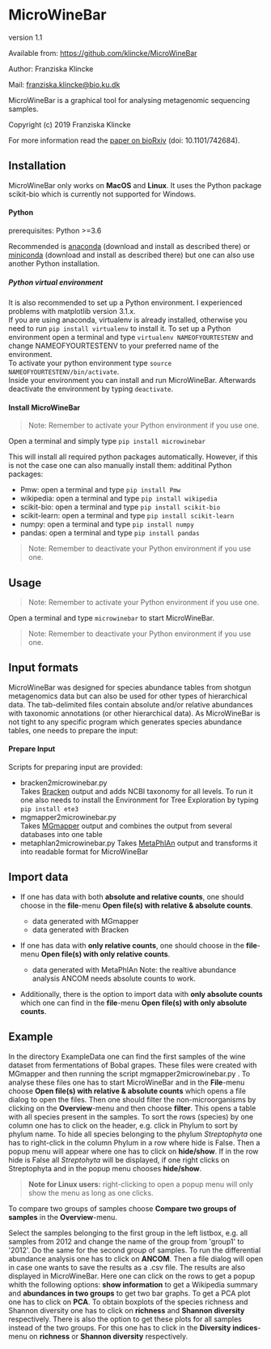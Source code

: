 # MicroWineBar

version 1.1

Available from: https://github.com/klincke/MicroWineBar

Author: Franziska Klincke

Mail: franziska.klincke@bio.ku.dk

MicroWineBar is a graphical tool for analysing metagenomic sequencing samples.

Copyright (c) 2019 Franziska Klincke

For more information read the [paper on bioRxiv](https://www.biorxiv.org/content/10.1101/742684v1) (doi: 10.1101/742684).


## Installation

MicroWineBar only works on **MacOS** and **Linux**. It uses the Python package scikit-bio which is currently not supported for Windows.

#### Python

prerequisites:	Python >=3.6

Recommended is [anaconda](https://www.anaconda.com/distribution/#download-section) (download and install as described there) or [miniconda](https://docs.conda.io/en/latest/miniconda.html) (download and install as described there) but one can also use another Python installation.

##### Python virtual environment
It is also recommended to set up a Python environment. I experienced problems with matplotlib version 3.1.x.   
If you are using anaconda, virtualenv is already installed, otherwise you need to run `pip install virtualenv` to install it. To set up a Python environment open a terminal and type `virtualenv NAMEOFYOURTESTENV` and change NAMEOFYOURTESTENV to your preferred name of the environment.   
To activate your python environment type `source NAMEOFYOURTESTENV/bin/activate`.   
Inside your environment you can install and run MicroWineBar. Afterwards deactivate the environment by typing `deactivate`.

#### Install MicroWineBar
> Note: Remember to activate your Python environment if you use one.

Open a terminal and simply type
	`pip install microwinebar`

This will install all required python packages automatically. However, if this is not the case one can also manually install them:
additinal Python packages:
* Pmw: open a terminal and type `pip install Pmw`
* wikipedia: open a terminal and type `pip install wikipedia`
* scikit-bio: open a terminal and type `pip install scikit-bio`
* scikit-learn: open a terminal and type `pip install scikit-learn`
* numpy: open a terminal and type `pip install numpy`
* pandas: open a terminal and type `pip install pandas`

> Note: Remember to deactivate your Python environment if you use one.

## Usage

> Note: Remember to activate your Python environment if you use one.

Open a terminal and type `microwinebar` to start MicroWineBar.

> Note: Remember to deactivate your Python environment if you use one.

## Input formats

MicroWineBar was designed for species abundance tables from shotgun metagenomics data but can also be used for other types of hierarchical data. The tab-delimited files contain absolute and/or relative abundances with taxonomic annotations (or other hierarchical data). As MicroWineBar is not tight to any specific program which generates species abundance tables, one needs to prepare the input:


#### Prepare Input
Scripts for preparing input are provided:
* bracken2microwinebar.py   
  Takes [Bracken](https://ccb.jhu.edu/software/bracken/index.shtml) output and adds NCBI taxonomy for all levels. To run it one also needs to install the Environment for Tree Exploration by typing `pip install ete3`
* mgmapper2microwinebar.py   
  Takes [MGmapper](https://bitbucket.org/genomicepidemiology/mgmapper/src/master/) output and combines the output from several databases into one table
* metaphlan2microwinebar.py
  Takes [MetaPhlAn](http://huttenhower.sph.harvard.edu/metaphlan) output and transforms it into readable format for MicroWineBar

## Import data
* If one has data with both **absolute and relative counts**, one should choose in the **file**-menu **Open file(s) with relative & absolute counts**.
 	* data generated with MGmapper
 	* data generated with Bracken

* If one has data with **only relative counts**, one should choose in the **file**-menu **Open file(s) with only relative counts**.
 	* data generated with MetaPhlAn 
		Note: the realtive abundance analysis ANCOM needs absolute counts to work.
* Additionally, there is the option to import data with **only absolute counts** which one can find in the **file**-menu **Open file(s) with only absolute counts**.



## Example

In the directory ExampleData one can find the first samples of the wine dataset from fermentations of Bobal grapes. These files were created with MGmapper and then running the script mgmapper2microwinebar.py .
To analyse these files one has to start MicroWineBar and in the **File**-menu choose **Open file(s) with relative & absolute counts** which opens a file dialog to open the files.
Then one should filter the non-microorganisms by clicking on the **Overview**-menu and then choose **filter**. This opens a table with all species present in the samples. To sort the rows (species) by one column one has to click on the header, e.g. click in Phylum to sort by phylum name. To hide all species belonging to the phylum *Streptophyta* one has to right-click in the column Phylum in a row where hide is False. Then a popup menu will appear where one has to click on **hide/show**. If in the row hide is False all *Streptohyta* will be displayed, if one right clicks on Streptophyta and in the popup menu chooses **hide/show**.

> **Note for Linux users:** right-clicking to open a popup menu will only show the menu as long as one clicks.

To compare two groups of samples choose **Compare two groups of samples** in the **Overview**-menu.

Select the samples belonging to the first group in the left listbox, e.g. all samples from 2012 and change the name of the group from 'group1' to '2012'. Do the same for the second group of samples.
To run the differential abundance analysis one has to click on **ANCOM**. Then a file dialog will open in case one wants to save the results as a .csv file. The results are also displayed in MicroWineBar. Here one can click on the rows to get a popup whith the following options: **show information** to get a Wikipedia summary and **abundances in two groups** to get two bar graphs.
To get a PCA plot one has to click on **PCA**.
To obtain boxplots of the species richness and Shannon diversity one has to click on **richness** and **Shannon diversity** respectively. There is also the option to get these plots for all samples instead of the two groups. For this one has to click in the **Diversity indices**-menu on **richness** or **Shannon diversity** respectively.

